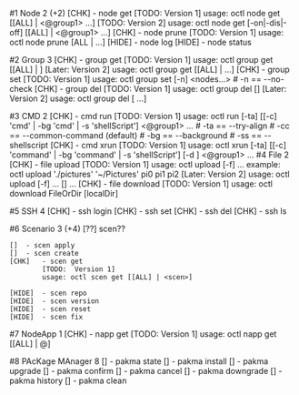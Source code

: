 #1 Node				2 (+2)
	[CHK]	- node get
			[TODO:	Version 1]
			usage: octl node get [[ALL] | <node1> <@group1> ...]
			[TODO:	Version 2]
			usage: octl node get [-on|-dis|-off] [[ALL] | <node1> <@group1> ...]
	[CHK]	- node prune
			[TODO:	Version 1]
			usage: octl node prune [ALL | <node1> <node2> ...]
	[HIDE]	- node log
	[HIDE]	- node status

#2 Group			3
	[CHK]	- group get
			[TODO:	Version 1]
			usage: octl group get [[ALL] | <group>]
			[Later:	Version 2]
			usage: octl group get [[ALL] | <group> ...]
	[CHK]	- group set
			[TODO:	Version 1]
			usage: octl group set [-n] <group> <nodes...>
			# -n == --no-check
	[CHK]	- group del
			[TODO:	Version 1]
			usage: octl group del [<group>]
			[Later:	Version 2]
			usage: octl group del [<group> ...]

#3 CMD				2
	[CHK]	- cmd run
			[TODO:	Version 1]
			usage: octl run [-ta] [[-c] 'cmd' | -bg 'cmd' | -s 'shellScript'] <node1> <@group1> ...
			# -ta == --try-align
			# -cc == --common-command	(default)
			# -bg == --background
			# -ss  == --shellscript
	[CHK]	- cmd xrun
			[TODO:	Version 1]
			usage: octl xrun [-ta] [[-c] 'command' | -bg 'command' | -s 'shellScript'] [-d <delayseconds>] <node1> <@group1> ...
#4 File				2
	[CHK]	- file upload
			[TODO:	Version 1]
			usage: octl upload [-f] <localFileOrDir> <targetDir> <node1> <node2> ...
			example: octl upload './pictures' '~/Pictures' pi0 pi1 pi2
			[Later:	Version 2]
			usage: octl upload [-f] <localFileOrDir> <targetDir> <node1> ... [<targetDir>] <nodeN> ...
	[CHK]	- file download
			[TODO:	Version 1]
			usage: octl download FileOrDir [localDir]
	
#5 SSH				4
	[CHK]	- ssh login
	[CHK]	- ssh set
	[CHK]	- ssh del
	[CHK]	- ssh ls

#6 Scenario			3 (+4)
	[??]	scen??

	[]	- scen apply
	[]	- scen create
	[CHK]	- scen get
			[TODO:	Version 1]
			usage: octl scen get [[ALL] | <scen>]

	[HIDE]	- scen repo
	[HIDE]	- scen version
	[HIDE]	- scen reset
	[HIDE]	- scen fix

#7 NodeApp			1
	[CHK]	- napp get
			[TODO:	Version 1]
			usage: octl napp get <node> [[ALL] | <app>@<scen>]

#8 PAcKage MAnager		8
	[]	- pakma state
	[]	- pakma install
	[]	- pakma upgrade
	[]	- pakma confirm
	[]	- pakma cancel
	[]	- pakma downgrade
	[]	- pakma history
	[]	- pakma clean